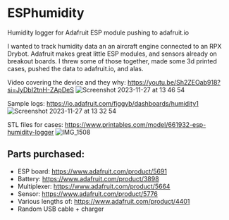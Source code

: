 # ESPhumidity
Humidity logger for Adafruit ESP module pushing to adafruit.io

I wanted to track humidity data an an aircraft engine connected to an RPX Drybot. Adafruit makes great little ESP modules, and sensors already on breakout boards. I threw some of those together, made some 3d printed cases, pushed the data to adafruit.io, and alas.

Video covering the device and they why:
https://youtu.be/Sh2ZEOab918?si=JyDbI2tnH-ZApDeS
![Screenshot 2023-11-27 at 13 46 54](https://github.com/gfbarros/ESPhumidity/assets/6993097/026db253-8dea-41b4-bbce-c33e95fc1b18)


Sample logs:
https://io.adafruit.com/figgyb/dashboards/humidity1
![Screenshot 2023-11-27 at 13 32 54](https://github.com/gfbarros/ESPhumidity/assets/6993097/f845a8d5-740f-4b5a-8b0a-56f0605274c7)


STL files for cases:
https://www.printables.com/model/661932-esp-humidity-logger
![IMG_1508](https://github.com/gfbarros/ESPhumidity/assets/6993097/3f0705d5-fa52-472c-b4df-c8c09c29d258)


## Parts purchased:
- ESP board: https://www.adafruit.com/product/5691
- Battery: https://www.adafruit.com/product/3898
- Multiplexer: https://www.adafruit.com/product/5664
- Sensor: https://www.adafruit.com/product/5776
- Various lengths of: https://www.adafruit.com/product/4401
- Random USB cable + charger
